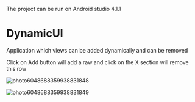 The project can be run on Android studio 4.1.1

# DynamicUI
Application which views can be added dynamically and can be removed

Click on Add button will add a raw and click on the X section will remove this row

![photo6048688359938831848](https://user-images.githubusercontent.com/68805670/115285301-5f1e1b00-a156-11eb-99a1-6b5143c052e6.jpg)

![photo6048688359938831849](https://user-images.githubusercontent.com/68805670/115285512-9d1b3f00-a156-11eb-82bd-50cebb789b06.jpg)
